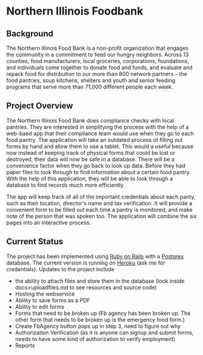# Northern Illinois Foodbank


## Background
The Northern Illinois Food Bank is a non-profit organization that engages the community in a commitment to feed our hungry neighbors. Across 13 counties, food manufacturers, local groceries, corporations, foundations, and individuals come together to donate food and funds, and evaluate and repack food for distribution to our more than 800 network partners – the food pantries, soup kitchens, shelters and youth and senior feeding programs that serve more than 71,000 different people each week.

## Project Overview
The Northern Illinois Food Bank does compliance checks with local pantries. They are interested in simplifying the process with the help of a web-baed app that their compliance team would use when they go to each food pantry. The application will take an outdated process of filling out forms by hand and allow them to use a tablet. This would a useful because now instead of keeping track of physical forms that could be lost or destroyed, their data will now be safe in a database. There will be a convenience factor when they go back to look up data. Before they had paper files to look through to find information about a certain food pantry. With the help of this application, they will be able to look through a database to find records much more efficiently.

 The app will keep track of all of the important credentials about each panty, such as their location, director's name and tax verification. It will provide a convenient form to be filled out each time a pantry is monitored, and make note of the person that was spoken too. The application will combine the six pages into an interactive process.

 ## Current Status
 The project has been implemented using [Ruby on Rails](http://rubyonrails.org) with a [Postgres](https://www.postgresql.org) database.  The current version is running on [Heroku](https://radiant-beyond-75664.herokuapp.com/login) (ask me for credentials).  Updates to the project include
 * the ability to attach files and store them in the database (look inside docs>uploadfiles.md to see resources and source code)
 * Hosting the webservice
 * Ability to save forms as a PDF
 * Ability to edit forms
 * Forms that need to be broken up (Fb agency has been broken up. The other form that needs to be broken up is the emergency food form.)
 * Create FbAgency button pops up in step 3, need to figure out why
 * Authorization Verification (as it is anyone can signup and submit forms, needs to have some kind of authorization to verify employment)
 * Reports

